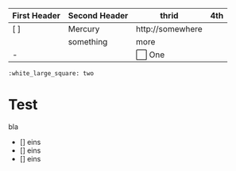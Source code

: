 First Header | Second Header | thrid | 4th
------------ | ------------- | ------------- | -------------
[ ] | Mercury | http://somewhere |
||something | more
- | | :white_large_square: One
    :white_large_square: two
    
    
# Test

bla

 - [] eins
 - [] eins
 - [] eins
    

